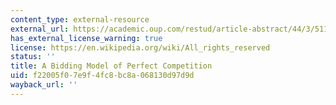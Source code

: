 ```yaml
---
content_type: external-resource
external_url: https://academic.oup.com/restud/article-abstract/44/3/511/1546151?redirectedFrom=fulltext
has_external_license_warning: true
license: https://en.wikipedia.org/wiki/All_rights_reserved
status: ''
title: A Bidding Model of Perfect Competition
uid: f22005f0-7e9f-4fc8-bc8a-068130d97d9d
wayback_url: ''
---
```

